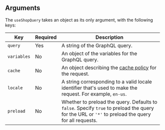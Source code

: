 ## Arguments

The `useShopQuery` takes an object as its only argument, with the following keys:

| Key         | Required | Description                                                                                                                                        |
| ----------- | -------- | -------------------------------------------------------------------------------------------------------------------------------------------------- |
| `query`     | Yes      | A string of the GraphQL query.                                                                                                                     |
| `variables` | No       | An object of the variables for the GraphQL query.                                                                                                  |
| `cache`     | No       | An object describing the [cache policy](/custom-storefronts/hydrogen/framework/cache) for the request.                                             |
| `locale`    | No       | A string corresponding to a valid locale identifier that's used to make the request. For example, `en-us`.                                         |
| `preload`   | No       | Whether to preload the query. Defaults to `false`. Specify `true` to preload the query for the URL or `'*'` to preload the query for all requests. |
